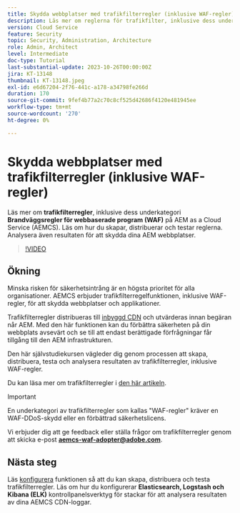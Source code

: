 ```yaml
---
title: Skydda webbplatser med trafikfilterregler (inklusive WAF-regler)
description: Läs mer om reglerna för trafikfilter, inklusive dess underkategori enligt reglerna för Web Application Firewall (WAF). Skapa, distribuera och testa reglerna. Analysera även resultaten för att skydda dina AEM webbplatser.
version: Cloud Service
feature: Security
topic: Security, Administration, Architecture
role: Admin, Architect
level: Intermediate
doc-type: Tutorial
last-substantial-update: 2023-10-26T00:00:00Z
jira: KT-13148
thumbnail: KT-13148.jpeg
exl-id: e6d67204-2f76-441c-a178-a34798fe266d
duration: 170
source-git-commit: 9fef4b77a2c70c8cf525d42686f4120e481945ee
workflow-type: tm+mt
source-wordcount: '270'
ht-degree: 0%

---
```


# Skydda webbplatser med trafikfilterregler (inklusive WAF-regler)

Läs mer om **trafikfilterregler**, inklusive dess underkategori **Brandväggsregler för webbaserade program (WAF)** på AEM as a Cloud Service (AEMCS). Läs om hur du skapar, distribuerar och testar reglerna. Analysera även resultaten för att skydda dina AEM webbplatser.

>[!VIDEO](https://video.tv.adobe.com/v/3425401?quality=12&learn=on)

## Ökning

Minska risken för säkerhetsintrång är en högsta prioritet för alla organisationer. AEMCS erbjuder trafikfilterregelfunktionen, inklusive WAF-regler, för att skydda webbplatser och applikationer.

Trafikfilterregler distribueras till [inbyggd CDN](https://experienceleague.adobe.com/docs/experience-manager-cloud-service/content/implementing/content-delivery/cdn.html) och utvärderas innan begäran når AEM. Med den här funktionen kan du förbättra säkerheten på din webbplats avsevärt och se till att endast berättigade förfrågningar får tillgång till den AEM infrastrukturen.

Den här självstudiekursen vägleder dig genom processen att skapa, distribuera, testa och analysera resultaten av trafikfilterregler, inklusive WAF-regler.

Du kan läsa mer om trafikfilterregler i [den här artikeln](https://experienceleague.adobe.com/docs/experience-manager-cloud-service/content/security/traffic-filter-rules-including-waf.html?lang=en).

>[!IMPORTANT]
>
> En underkategori av trafikfilterregler som kallas &quot;WAF-regler&quot; kräver en WAF-DDoS-skydd eller en förbättrad säkerhetslicens.

Vi erbjuder dig att ge feedback eller ställa frågor om trafikfilterregler genom att skicka e-post **aemcs-waf-adopter@adobe.com**.

## Nästa steg

Läs [konfigurera](./how-to-setup.md) funktionen så att du kan skapa, distribuera och testa trafikfilterregler. Läs om hur du konfigurerar **Elasticsearch, Logstash och Kibana (ELK)** kontrollpanelsverktyg för stackar för att analysera resultaten av dina AEMCS CDN-loggar.


